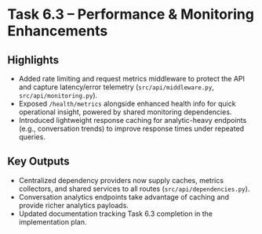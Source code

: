 # Task 6.3 – Performance & Monitoring Enhancements

## Highlights

- Added rate limiting and request metrics middleware to protect the API and capture latency/error telemetry (`src/api/middleware.py`, `src/api/monitoring.py`).
- Exposed `/health/metrics` alongside enhanced health info for quick operational insight, powered by shared monitoring dependencies.
- Introduced lightweight response caching for analytic-heavy endpoints (e.g., conversation trends) to improve response times under repeated queries.

## Key Outputs

- Centralized dependency providers now supply caches, metrics collectors, and shared services to all routes (`src/api/dependencies.py`).
- Conversation analytics endpoints take advantage of caching and provide richer analytics payloads.
- Updated documentation tracking Task 6.3 completion in the implementation plan.
